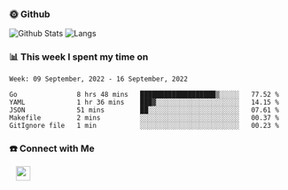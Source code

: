 

<h3> 🌞 Github</h3>

![Github Stats](https://github-readme-stats-beta-lovat.vercel.app/api?username=QiuYukang&count_private=true&show_icons=true&hide=stars)
![Langs](https://github-readme-stats-beta-lovat.vercel.app/api/top-langs/?username=QiuYukang&count_private=true&layout=compact)

<h3> 📊 This week I spent my time on</h3>

<!--START_SECTION:waka-->
```text
Week: 09 September, 2022 - 16 September, 2022

Go               8 hrs 48 mins   ███████████████████▒░░░░░   77.52 % 
YAML             1 hr 36 mins    ███▓░░░░░░░░░░░░░░░░░░░░░   14.15 % 
JSON             51 mins         ██░░░░░░░░░░░░░░░░░░░░░░░   07.61 % 
Makefile         2 mins          ░░░░░░░░░░░░░░░░░░░░░░░░░   00.37 % 
GitIgnore file   1 min           ░░░░░░░░░░░░░░░░░░░░░░░░░   00.23 % 
```
<!--END_SECTION:waka-->

<!--
<h3>🛠 Tech Stack</h3>

- 💻 &nbsp; Java | C | Matlab | C++ | Python
- 🌐 &nbsp; HTML | CSS | JavaScript | Bootstrap
- 🛢  &nbsp; MySQL | Redis
- 🔧 &nbsp; NS-3 | Git | Markdown
-->

<h3> ☎️ Connect with Me </h3>
&nbsp;&nbsp;
<a href="mailto:b612n@qq.com">
  <img href="mailto:b612n@qq.com" align="center" width="26px" src="https://github.com/TheDudeThatCode/TheDudeThatCode/blob/master/Assets/Gmail.svg" />
</a>
